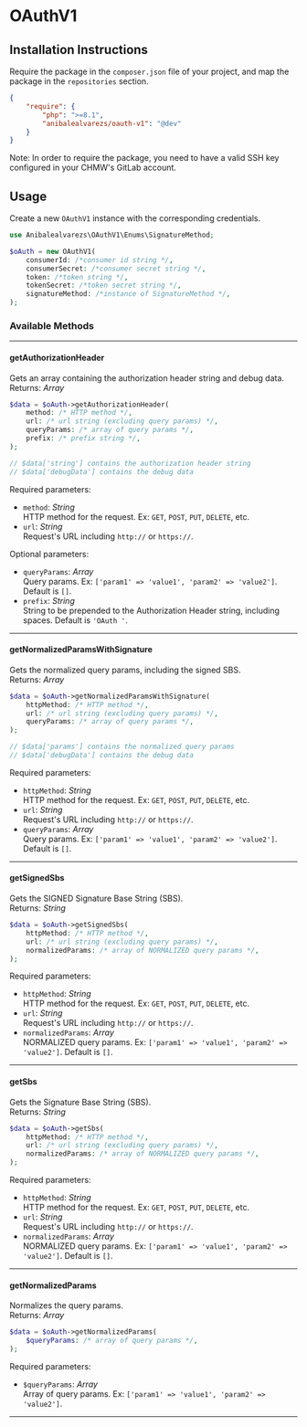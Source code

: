 # OAuthV1

## Installation Instructions

Require the package in the `composer.json` file of your project, and map the package in the `repositories` section.

```json
{
    "require": {
        "php": ">=8.1",
        "anibalealvarezs/oauth-v1": "@dev"
    }
}
```

Note: In order to require the package, you need to have a valid SSH key configured in your CHMW's GitLab account.

## Usage

Create a new `OAuthV1` instance with the corresponding credentials.

```php
use Anibalealvarezs\OAuthV1\Enums\SignatureMethod;

$oAuth = new OAuthV1(
    consumerId: /*consumer id string */,
    consumerSecret: /*consumer secret string */,
    token: /*token string */,
    tokenSecret: /*token secret string */,
    signatureMethod: /*instance of SignatureMethod */,
);
```

### Available Methods

---

#### getAuthorizationHeader
Gets an array containing the authorization header string and debug data.   
Returns: *Array*

```php
$data = $oAuth->getAuthorizationHeader(
    method: /* HTTP method */,
    url: /* url string (excluding query params) */,
    queryParams: /* array of query params */,
    prefix: /* prefix string */,
);

// $data['string'] contains the authorization header string
// $data['debugData'] contains the debug data
```

Required parameters:
- `method`: *String*  
  HTTP method for the request. Ex: `GET`, `POST`, `PUT`, `DELETE`, etc.
- `url`: *String*  
  Request's URL including `http://` or `https://`.   

Optional parameters:
- `queryParams`: *Array*  
  Query params. Ex: `['param1' => 'value1', 'param2' => 'value2']`. Default is `[]`.
- `prefix`: *String*  
  String to be prepended to the Authorization Header string, including spaces. Default is `'OAuth '`.  
---

#### getNormalizedParamsWithSignature
Gets the normalized query params, including the signed SBS.   
Returns: *Array*

```php
$data = $oAuth->getNormalizedParamsWithSignature(
    httpMethod: /* HTTP method */,
    url: /* url string (excluding query params) */,
    queryParams: /* array of query params */,
);

// $data['params'] contains the normalized query params
// $data['debugData'] contains the debug data
```

Required parameters:
- `httpMethod`: *String*  
  HTTP method for the request. Ex: `GET`, `POST`, `PUT`, `DELETE`, etc.
- `url`: *String*  
  Request's URL including `http://` or `https://`.
- `queryParams`: *Array*  
  Query params. Ex: `['param1' => 'value1', 'param2' => 'value2']`. Default is `[]`.
---

#### getSignedSbs
Gets the SIGNED Signature Base String (SBS).   
Returns: *String*

```php
$data = $oAuth->getSignedSbs(
    httpMethod: /* HTTP method */,
    url: /* url string (excluding query params) */,
    normalizedParams: /* array of NORMALIZED query params */,
);
```

Required parameters:
- `httpMethod`: *String*  
  HTTP method for the request. Ex: `GET`, `POST`, `PUT`, `DELETE`, etc.
- `url`: *String*  
  Request's URL including `http://` or `https://`.
- `normalizedParams`: *Array*  
  NORMALIZED query params. Ex: `['param1' => 'value1', 'param2' => 'value2']`. Default is `[]`.
---

#### getSbs
Gets the Signature Base String (SBS).   
Returns: *String*

```php
$data = $oAuth->getSbs(
    httpMethod: /* HTTP method */,
    url: /* url string (excluding query params) */,
    normalizedParams: /* array of NORMALIZED query params */,
);
```

Required parameters:
- `httpMethod`: *String*  
  HTTP method for the request. Ex: `GET`, `POST`, `PUT`, `DELETE`, etc.
- `url`: *String*  
  Request's URL including `http://` or `https://`.
- `normalizedParams`: *Array*  
  NORMALIZED query params. Ex: `['param1' => 'value1', 'param2' => 'value2']`. Default is `[]`.
---

#### getNormalizedParams
Normalizes the query params.   
Returns: *Array*

```php
$data = $oAuth->getNormalizedParams(
    $queryParams: /* array of query params */,
);
```

Required parameters:
- `$queryParams`: *Array*  
  Array of query params. Ex: `['param1' => 'value1', 'param2' => 'value2']`.
---
